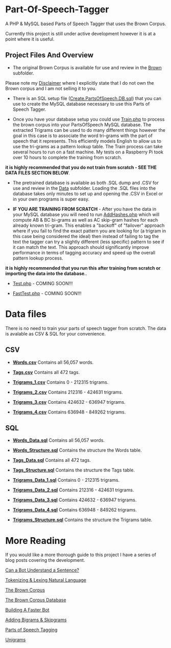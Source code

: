 # Part-Of-Speech-Tagger
A PHP & MySQL based Parts of Speech Tagger that uses the Brown Corpus.

Currently this project is still under active development however it is at a point where it is useful.

## Project Files And Overview

* The original Brown Corpus is available for use and review in the [Brown](https://github.com/geekgirljoy/Part-Of-Speech-Tagger/tree/master/brown) subfolder.

Please note my [Disclaimer](https://github.com/geekgirljoy/Part-Of-Speech-Tagger/blob/master/DISCLAIMER) where I explicitly state that I do not own the Brown corpus and I am not selling it to you.

* There is an SQL setup file ([Create.PartsOfSpeech.DB.sql](https://github.com/geekgirljoy/Part-Of-Speech-Tagger/blob/master/Create.PartsOfSpeech.DB.sql)) that you can use to create the MySQL database necessary to use this Parts of Speech Tagger.

* Once you have your database setup you could use [Train.php](https://github.com/geekgirljoy/Part-Of-Speech-Tagger/blob/master/Train.php) to process the brown corpus into your PartsOfSpeech MySQL database. The extracted Trigrams can be used to do many different things however the goal in this case is to associate the word tri-grams with the part of speech that it represents. This efficiently models English to allow us to use the tri-grams as a pattern lookup table. The Train process can take several hours to run on a fast machine. My tests on a Raspberry Pi took over 10 hours to complete the training from scratch. 

**it is highly recommended that you do not train from scratch - SEE THE DATA FILES SECTION BELOW**.

* The pretrained database is available as both .SQL dump and .CSV for use and review in the [Data](https://github.com/geekgirljoy/Part-Of-Speech-Tagger/tree/master/data) subfolder. Loading the .SQL files into the database takes only minutes to set up and opening the .CSV in Excel or in your own programs is super easy.

* **IF YOU ARE TRAINING FROM SCRATCH** - After you have the data in your MySQL database you will need to run [AddHashes.php]() which will compute AB & BC bi-grams as well as AC skip-gram hashes for each already known tri-gram. This enables a "backoff" of "failover" approach where if you fail to find the exact pattern you are looking for (a trigram in this case being considered the ideal) then instead of failing to tag the text the tagger can try a slightly different (less specific) pattern to see if it can match the text. This approach should significantly improve performance in terms of tagging accuracy and speed up the overall pattern lookup process.

**it is highly recommended that you run this after training from scratch or importing the data into the database.**.


* [Test.php](https://github.com/geekgirljoy/Part-Of-Speech-Tagger/blob/master/Test.php)  - COMING SOON!!!

* [FastTest.php](https://github.com/geekgirljoy/Part-Of-Speech-Tagger/blob/master/FastTest.php)  - COMING SOON!!!


# Data files

There is no need to train your parts of speech tagger from scratch. The data is avalable as CSV & SQL for your convenience.


## CSV

* **[Words.csv](https://github.com/geekgirljoy/Part-Of-Speech-Tagger/blob/master/data/csv/Words.csv)** Contains all 56,057 words.

* **[Tags.csv](https://github.com/geekgirljoy/Part-Of-Speech-Tagger/blob/master/data/csv/Tags.csv)** Contains all 472 tags.

* **[Trigrams_1.csv](https://github.com/geekgirljoy/Part-Of-Speech-Tagger/blob/master/data/csv/Trigrams_1.csv)** Contains 0 - 212315 trigrams.

* **[Trigrams_2.csv](https://github.com/geekgirljoy/Part-Of-Speech-Tagger/blob/master/data/csv/Trigrams_2.csv)** Contains 212316 - 424631 trigrams.

* **[Trigrams_3.csv](https://github.com/geekgirljoy/Part-Of-Speech-Tagger/blob/master/data/csv/Trigrams_3.csv)** Contains 424632 - 636947 trigrams.

* **[Trigrams_4.csv](https://github.com/geekgirljoy/Part-Of-Speech-Tagger/blob/master/data/csv/Trigrams_4.csv)** Contains 636948 - 849262 trigrams.



## SQL

* **[Words_Data.sql](https://github.com/geekgirljoy/Part-Of-Speech-Tagger/blob/master/data/csv/Words_Data.sql)** Contains all 56,057 words.

* **[Words_Structure.sql](https://github.com/geekgirljoy/Part-Of-Speech-Tagger/blob/master/data/csv/Words_Structure.sql)** Contains the structure the Words table.

* **[Tags_Data.sql](https://github.com/geekgirljoy/Part-Of-Speech-Tagger/blob/master/data/csv/Tags_Data.sql)** Contains all 472 tags.

* **[Tags_Structure.sql](https://github.com/geekgirljoy/Part-Of-Speech-Tagger/blob/master/data/csv/Tags_Structure.sql)** Contains the structure the Tags table.

* **[Trigrams_Data_1.sql](https://github.com/geekgirljoy/Part-Of-Speech-Tagger/blob/master/data/csv/Trigrams_Data_1.sql)** Contains 0 - 212315 trigrams.

* **[Trigrams_Data_2.sql](https://github.com/geekgirljoy/Part-Of-Speech-Tagger/blob/master/data/csv/Trigrams_Data_2.sql)** Contains 212316 - 424631 trigrams.

* **[Trigrams_Data_3.sql](https://github.com/geekgirljoy/Part-Of-Speech-Tagger/blob/master/data/csv/Trigrams_Data_3.sql)** Contains 424632 - 636947 trigrams.

* **[Trigrams_Data_4.sql](https://github.com/geekgirljoy/Part-Of-Speech-Tagger/blob/master/data/csv/Trigrams_Data_4.sql)** Contains 636948 - 849262 trigrams.

* **[Trigrams_Structure.sql](https://github.com/geekgirljoy/Part-Of-Speech-Tagger/blob/master/data/csv/Trigrams_Structure.sql)** Contains the structure the Trigrams table.



# More Reading

If you would like a more thorough guide to this project I have a series of blog posts covering the development.

[Can a Bot Understand a Sentence?](https://geekgirljoy.wordpress.com/2018/09/24/can-a-bot-understand-a-sentence/)

[Tokenizing & Lexing Natural Language](https://geekgirljoy.wordpress.com/2018/10/04/tokenizing-and-lexing-natural-language/)

[The Brown Corpus](https://geekgirljoy.wordpress.com/2018/10/12/the-brown-corpus/)

[The Brown Corpus Database](https://geekgirljoy.wordpress.com/2018/10/19/the-brown-corpus-database/)

[Building A Faster Bot](https://geekgirljoy.wordpress.com/2018/10/26/building-a-faster-bot/)

[Adding Bigrams & Skipgrams](https://geekgirljoy.wordpress.com/2018/11/09/adding-bigrams-skipgrams/)

[Parts of Speech Tagging](https://geekgirljoy.wordpress.com/2018/11/15/parts-of-speech-tagging/)

[Unigrams](https://geekgirljoy.wordpress.com/2018/11/23/unigrams/)
